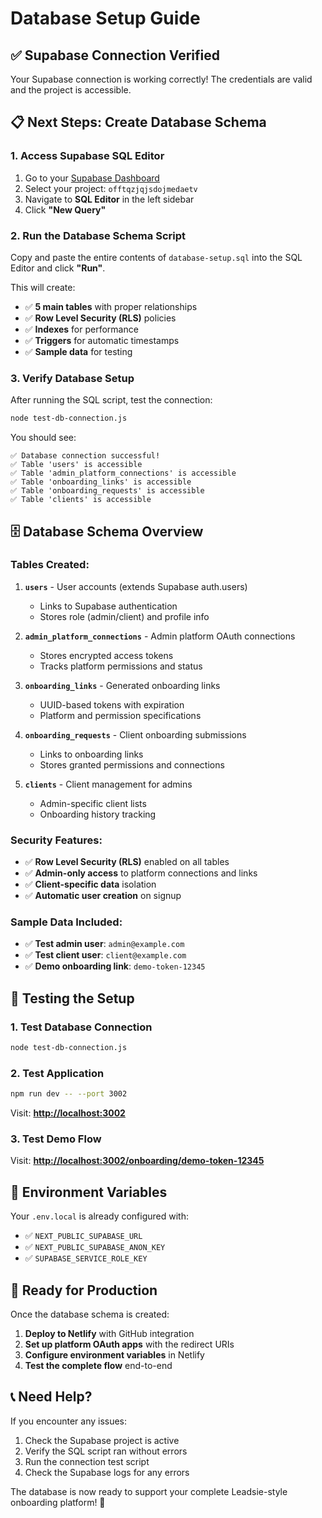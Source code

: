 # Database Setup Guide

## ✅ **Supabase Connection Verified**

Your Supabase connection is working correctly! The credentials are valid and the project is accessible.

## 📋 **Next Steps: Create Database Schema**

### 1. **Access Supabase SQL Editor**
1. Go to your [Supabase Dashboard](https://supabase.com/dashboard)
2. Select your project: `offtqzjqjsdojmedaetv`
3. Navigate to **SQL Editor** in the left sidebar
4. Click **"New Query"**

### 2. **Run the Database Schema Script**
Copy and paste the entire contents of `database-setup.sql` into the SQL Editor and click **"Run"**.

This will create:
- ✅ **5 main tables** with proper relationships
- ✅ **Row Level Security (RLS)** policies
- ✅ **Indexes** for performance
- ✅ **Triggers** for automatic timestamps
- ✅ **Sample data** for testing

### 3. **Verify Database Setup**
After running the SQL script, test the connection:

```bash
node test-db-connection.js
```

You should see:
```
✅ Database connection successful!
✅ Table 'users' is accessible
✅ Table 'admin_platform_connections' is accessible
✅ Table 'onboarding_links' is accessible
✅ Table 'onboarding_requests' is accessible
✅ Table 'clients' is accessible
```

## 🗄️ **Database Schema Overview**

### **Tables Created:**

1. **`users`** - User accounts (extends Supabase auth.users)
   - Links to Supabase authentication
   - Stores role (admin/client) and profile info

2. **`admin_platform_connections`** - Admin platform OAuth connections
   - Stores encrypted access tokens
   - Tracks platform permissions and status

3. **`onboarding_links`** - Generated onboarding links
   - UUID-based tokens with expiration
   - Platform and permission specifications

4. **`onboarding_requests`** - Client onboarding submissions
   - Links to onboarding links
   - Stores granted permissions and connections

5. **`clients`** - Client management for admins
   - Admin-specific client lists
   - Onboarding history tracking

### **Security Features:**
- ✅ **Row Level Security (RLS)** enabled on all tables
- ✅ **Admin-only access** to platform connections and links
- ✅ **Client-specific data** isolation
- ✅ **Automatic user creation** on signup

### **Sample Data Included:**
- ✅ **Test admin user**: `admin@example.com`
- ✅ **Test client user**: `client@example.com`
- ✅ **Demo onboarding link**: `demo-token-12345`

## 🧪 **Testing the Setup**

### **1. Test Database Connection**
```bash
node test-db-connection.js
```

### **2. Test Application**
```bash
npm run dev -- --port 3002
```

Visit: **[http://localhost:3002](http://localhost:3002)**

### **3. Test Demo Flow**
Visit: **[http://localhost:3002/onboarding/demo-token-12345](http://localhost:3002/onboarding/demo-token-12345)**

## 🔧 **Environment Variables**

Your `.env.local` is already configured with:
- ✅ `NEXT_PUBLIC_SUPABASE_URL`
- ✅ `NEXT_PUBLIC_SUPABASE_ANON_KEY`
- ✅ `SUPABASE_SERVICE_ROLE_KEY`

## 🚀 **Ready for Production**

Once the database schema is created:
1. **Deploy to Netlify** with GitHub integration
2. **Set up platform OAuth apps** with the redirect URIs
3. **Configure environment variables** in Netlify
4. **Test the complete flow** end-to-end

## 📞 **Need Help?**

If you encounter any issues:
1. Check the Supabase project is active
2. Verify the SQL script ran without errors
3. Run the connection test script
4. Check the Supabase logs for any errors

The database is now ready to support your complete Leadsie-style onboarding platform! 🎉
